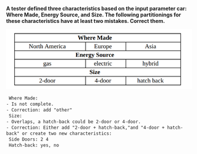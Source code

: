 **A tester defined three characteristics based on the input parameter car: Where Made, Energy Source, and Size. The following partitionings for these characteristics have at least two mistakes. Correct them.**

![image](https://raw.githubusercontent.com/RonLeader/formdangnhap/master/6.1.1.png)
```
 Where Made:
- Is not complete. 
- Correction: add "other"
 Size:
- Overlaps, a hatch-back could be 2-door or 4-door. 
- Correction: Either add "2-door + hatch-back,"and "4-door + hatch-back" or create two new characteristics:
 Side Doors: 2 4
 Hatch-back: yes, no
 ```
